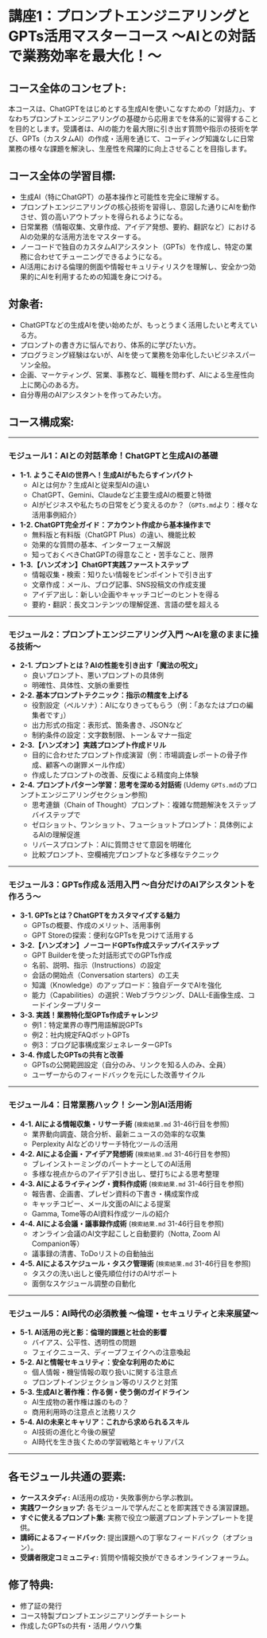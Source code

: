 # **講座1：プロンプトエンジニアリングとGPTs活用マスターコース 〜AIとの対話で業務効率を最大化！〜**

## **コース全体のコンセプト:**

本コースは、ChatGPTをはじめとする生成AIを使いこなすための「対話力」、すなわちプロンプトエンジニアリングの基礎から応用までを体系的に習得することを目的とします。受講者は、AIの能力を最大限に引き出す質問や指示の技術を学び、GPTs（カスタムAI）の作成・活用を通じて、コーディング知識なしに日常業務の様々な課題を解決し、生産性を飛躍的に向上させることを目指します。

## **コース全体の学習目標:**

*   生成AI（特にChatGPT）の基本操作と可能性を完全に理解する。
*   プロンプトエンジニアリングの核心技術を習得し、意図した通りにAIを動作させ、質の高いアウトプットを得られるようになる。
*   日常業務（情報収集、文章作成、アイデア発想、要約、翻訳など）におけるAIの効果的な活用方法をマスターする。
*   ノーコードで独自のカスタムAIアシスタント（GPTs）を作成し、特定の業務に合わせてチューニングできるようになる。
*   AI活用における倫理的側面や情報セキュリティリスクを理解し、安全かつ効果的にAIを利用するための知識を身につける。

## **対象者:**

*   ChatGPTなどの生成AIを使い始めたが、もっとうまく活用したいと考えている方。
*   プロンプトの書き方に悩んでおり、体系的に学びたい方。
*   プログラミング経験はないが、AIを使って業務を効率化したいビジネスパーソン全般。
*   企画、マーケティング、営業、事務など、職種を問わず、AIによる生産性向上に関心のある方。
*   自分専用のAIアシスタントを作ってみたい方。

## **コース構成案:**

---

### **モジュール1：AIとの対話革命！ChatGPTと生成AIの基礎**

*   **1-1. ようこそAIの世界へ！生成AIがもたらすインパクト**
    *   AIとは何か？生成AIと従来型AIの違い
    *   ChatGPT、Gemini、Claudeなど主要生成AIの概要と特徴
    *   AIがビジネスや私たちの日常をどう変えるのか？（`GPTs.md`より：様々な活用事例紹介）
*   **1-2. ChatGPT完全ガイド：アカウント作成から基本操作まで**
    *   無料版と有料版（ChatGPT Plus）の違い、機能比較
    *   効果的な質問の基本、インターフェース解説
    *   知っておくべきChatGPTの得意なこと・苦手なこと、限界
*   **1-3.【ハンズオン】ChatGPT実践ファーストステップ**
    *   情報収集・検索：知りたい情報をピンポイントで引き出す
    *   文章作成：メール、ブログ記事、SNS投稿文の作成支援
    *   アイデア出し：新しい企画やキャッチコピーのヒントを得る
    *   要約・翻訳：長文コンテンツの理解促進、言語の壁を超える

---

### **モジュール2：プロンプトエンジニアリング入門 〜AIを意のままに操る技術〜**

*   **2-1. プロンプトとは？AIの性能を引き出す「魔法の呪文」**
    *   良いプロンプト、悪いプロンプトの具体例
    *   明確性、具体性、文脈の重要性
*   **2-2. 基本プロンプトテクニック：指示の精度を上げる**
    *   役割設定（ペルソナ）：AIになりきってもらう（例：「あなたはプロの編集者です」）
    *   出力形式の指定：表形式、箇条書き、JSONなど
    *   制約条件の設定：文字数制限、トーン＆マナー指定
*   **2-3.【ハンズオン】実践プロンプト作成ドリル**
    *   目的に合わせたプロンプト作成演習（例：市場調査レポートの骨子作成、顧客への謝罪メール作成）
    *   作成したプロンプトの改善、反復による精度向上体験
*   **2-4. プロンプトパターン学習：思考を深める対話術** (Udemy `GPTs.md`のプロンプトエンジニアリングセクション参照)
    *   思考連鎖（Chain of Thought）プロンプト：複雑な問題解決をステップバイステップで
    *   ゼロショット、ワンショット、フューショットプロンプト：具体例によるAIの理解促進
    *   リバースプロンプト：AIに質問させて意図を明確化
    *   比較プロンプト、空欄補完プロンプトなど多様なテクニック

---

### **モジュール3：GPTs作成＆活用入門 〜自分だけのAIアシスタントを作ろう〜**

*   **3-1. GPTsとは？ChatGPTをカスタマイズする魅力**
    *   GPTsの概要、作成のメリット、活用事例
    *   GPT Storeの探索：便利なGPTsを見つけて活用する
*   **3-2.【ハンズオン】ノーコードGPTs作成ステップバイステップ**
    *   GPT Builderを使った対話形式でのGPTs作成
    *   名前、説明、指示（Instructions）の設定
    *   会話の開始点（Conversation starters）の工夫
    *   知識（Knowledge）のアップロード：独自データでAIを強化
    *   能力（Capabilities）の選択：Webブラウジング、DALL-E画像生成、コードインタープリター
*   **3-3. 実践！業務特化型GPTs作成チャレンジ**
    *   例1：特定業界の専門用語解説GPTs
    *   例2：社内規定FAQボットGPTs
    *   例3：ブログ記事構成案ジェネレーターGPTs
*   **3-4. 作成したGPTsの共有と改善**
    *   GPTsの公開範囲設定（自分のみ、リンクを知る人のみ、全員）
    *   ユーザーからのフィードバックを元にした改善サイクル

---

### **モジュール4：日常業務ハック！シーン別AI活用術**

*   **4-1. AIによる情報収集・リサーチ術** (`検索結果.md` 31-46行目を参照)
    *   業界動向調査、競合分析、最新ニュースの効率的な収集
    *   Perplexity AIなどのリサーチ特化ツールの活用
*   **4-2. AIによる企画・アイデア発想術** (`検索結果.md` 31-46行目を参照)
    *   ブレインストーミングのパートナーとしてのAI活用
    *   多様な視点からのアイデア引き出し、壁打ちによる思考整理
*   **4-3. AIによるライティング・資料作成術** (`検索結果.md` 31-46行目を参照)
    *   報告書、企画書、プレゼン資料の下書き・構成案作成
    *   キャッチコピー、メール文面のAIによる提案
    *   Gamma, Tome等のAI資料作成ツールの紹介
*   **4-4. AIによる会議・議事録作成術** (`検索結果.md` 31-46行目を参照)
    *   オンライン会議のAI文字起こしと自動要約（Notta, Zoom AI Companion等）
    *   議事録の清書、ToDoリストの自動抽出
*   **4-5. AIによるスケジュール・タスク管理術** (`検索結果.md` 31-46行目を参照)
    *   タスクの洗い出しと優先順位付けのAIサポート
    *   面倒なスケジュール調整の自動化

---

### **モジュール5：AI時代の必須教養 〜倫理・セキュリティと未来展望〜**

*   **5-1. AI活用の光と影：倫理的課題と社会的影響**
    *   バイアス、公平性、透明性の問題
    *   フェイクニュース、ディープフェイクへの注意喚起
*   **5-2. AIと情報セキュリティ：安全な利用のために**
    *   個人情報・機밀情報の取り扱いに関する注意点
    *   プロンプトインジェクション等のリスクと対策
*   **5-3. 生成AIと著作権：作る側・使う側のガイドライン**
    *   AI生成物の著作権は誰のもの？
    *   商用利用時の注意点と法務リスク
*   **5-4. AIの未来とキャリア：これから求められるスキル**
    *   AI技術の進化と今後の展望
    *   AI時代を生き抜くための学習戦略とキャリアパス

---

## **各モジュール共通の要素:**

*   **ケーススタディ:** AI活用の成功・失敗事例から学ぶ教訓。
*   **実践ワークショップ:** 各モジュールで学んだことを即実践できる演習課題。
*   **すぐに使えるプロンプト集:** 実務で役立つ厳選プロンプトテンプレートを提供。
*   **講師によるフィードバック:** 提出課題への丁寧なフィードバック（オプション）。
*   **受講者限定コミュニティ:** 質問や情報交換ができるオンラインフォーラム。

## **修了特典:**

*   修了証の発行
*   コース特製プロンプトエンジニアリングチートシート
*   作成したGPTsの共有・活用ノウハウ集 